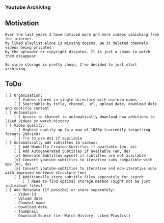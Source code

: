 ### Youtube Archiving

## Motivation
    Over the last years I have noticed more and more videos vanishing from the internet.
    My liked playlist alone is missing dozens. Be it deleted channels, videos being privated
    by the uploader or copyright disputes. It is just a shame to watch them disappear.

    So since storage is pretty cheap, I've decided to just start archiving. 

## ToDo
    [ ] Organisation:
		[ ] Videos stored in single directory with uniform names
		[ ] Searchable by title, channel, url, upload date, download date and subtitle content
	[ ] Automation:
		[ ] Access to channel to automatically download new additions to liked videos or watch-history
	[ ] Video quality:
		[ ] Highest quality up to a max of 1080p (currently targetting formats 299+140)
		[ ] Try to use AV1 if available
	[ ] Automatically add subtitles to videos:
		[ ] Add Manually Created Subtitles if available (en, de)
		[ ] Add Autogenerated Subtitles if available (en, de)
		[x] Generate Subtitles myself if subtitles are not available
		[x] Convert youtube-subtitles to iterative subs compatible with mpv (en, de)
		[x] Convert youtube-subtitles to iterative and non-iterative subs with improved sentence structure (en)
		[ ] Additionally store subtitle files seperately for search
			[ ] Need to find optimal storage method (might not be just individual files)
	[ ] Add Metadata (If possibe) or store seperately:
		- Video-id
		- Upload date
		- Channel name
		- Download date
		- Thumbnail
		- Download Source (ie: Watch History, Liked Playlist)